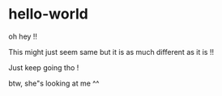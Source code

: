 # hello-world

oh hey !! 

This might just seem same but it is as much different as it is !! 

Just keep going tho ! 

btw, she"s looking at me ^^
